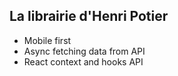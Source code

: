 ## La librairie d'Henri Potier

- Mobile first
- Async fetching data from API
- React context and hooks API
